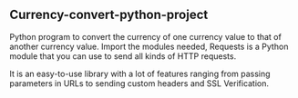 ## Currency-convert-python-project

Python program to convert the currency of one currency value to that of another currency value.
Import the modules needed, Requests is a Python module that you can use to send all kinds of HTTP requests.  

It is an easy-to-use library with a lot of features ranging from passing parameters in URLs to sending custom headers and SSL Verification.  

